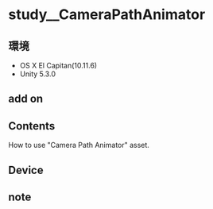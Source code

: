 # study__CameraPathAnimator #

## 環境 ##
*	OS X El Capitan(10.11.6)
*	Unity 5.3.0

## add on ##

## Contents ##
How to use "Camera Path Animator" asset.


## Device ##


## note ##



